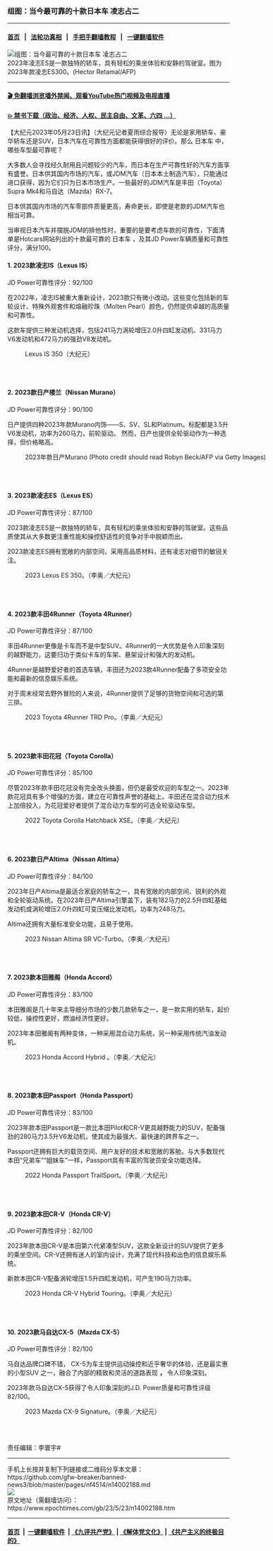 ### 组图：当今最可靠的十款日本车 凌志占二
------------------------

#### [首页](https://github.com/gfw-breaker/banned-news3/blob/master/README.md) &nbsp;&nbsp;|&nbsp;&nbsp; [法轮功真相](https://github.com/begood0513/basic/blob/master/README.md)  &nbsp;&nbsp;|&nbsp;&nbsp; [手把手翻墙教程](https://github.com/gfw-breaker/guides/wiki)  &nbsp;&nbsp;|&nbsp;&nbsp; [一键翻墙软件](https://github.com/gfw-breaker/nogfw/blob/master/README.md)  



<div><img alt="组图：当今最可靠的十款日本车 凌志占二" class="attachment-djy_600_400 size-djy_600_400 wp-post-image" src="https://i.epochtimes.com/assets/uploads/2023/05/id14002247-000_33DJ4Y3-600x400.jpg"/>
<div class="caption">
 2023年凌志ES是一款独特的轿车，具有轻松的乘坐体验和安静的驾驶室。图为2023年款凌志ES300。(Hector Retamal/AFP)
</div></div><hr/>

#### [ 🎬  免翻墙浏览墙外禁闻、观看YouTube热门视频及电视直播](https://github.com/gfw-breaker/HelloWorld)

#### [ 💥  禁书下载（政治、经济、人权、民主自由、文革、六四 ...）](https://github.com/gfw-breaker/books/blob/master/README.md)

<div><p>
 【大纪元2023年05月23日讯】（大纪元记者夏雨综合报导）无论是家用轿车、豪华轿车还是SUV，日本汽车在可靠性方面都能获得很好的评价。那么
 <ok href="https://www.epochtimes.com/gb/tag/%E6%97%A5%E6%9C%AC%E8%BD%A6.html">
  日本车
 </ok>
 中，哪些车型最可靠呢？
</p>
<p>
 大多数人会寻找经久耐用且问题较少的汽车，而日本在生产可靠性好的汽车方面享有盛誉。日本供其国内市场的汽车，或JDM汽车（日本本土制造汽车），只能通过进口获得，因为它们只为日本市场生产。一些最好的JDM汽车是丰田（Toyota）Supra Mk4和马自达（Mazda）RX-7。
</p>
<p>
 日本供其国内市场的汽车零部件质量更高，寿命更长，即使是老款的JDM汽车也相当可靠。
</p>
<p>
 当审视日本汽车并摆脱JDM的排他性时，重要的是要考虑车款的可靠性，下面清单是Hotcars网站列出的十款最可靠的
 <ok href="https://www.epochtimes.com/gb/tag/%E6%97%A5%E6%9C%AC%E8%BD%A6.html">
  日本车
 </ok>
 ，及其JD Power车辆质量和可靠性评分，满分100。
</p>
<h4>
 1. 2023款凌志IS（Lexus IS）
</h4>
<p>
 JD Power可靠性评分：92/100
</p>
<p>
 在2022年，凌志IS被重大重新设计，2023款只有微小改动。这些变化包括新的车轮设计、特殊外观套件和熔融珍珠（Molten Pearl）颜色，仍然提供卓越的高质量和可靠性。
</p>
<p>
 这款车提供三种发动机选择，包括241马力涡轮增压2.0升四缸发动机、331马力V6发动机和472马力的强劲V8发动机。
</p>
<figure aria-describedby="caption-attachment-7044156" class="wp-caption aligncenter" id="attachment_7044156" style="width: 600px">
 <ok href="https://i.epochtimes.com/assets/uploads/2006/01/601161610561703.jpg" target="_blank">
  <img alt="" class="size-large wp-image-7044156" src="https://i.epochtimes.com/assets/uploads/2006/01/601161610561703-600x400.jpg"/>
 </ok>
 <br/><figcaption class="wp-caption-text" id="caption-attachment-7044156">
  Lexus IS 350（大纪元）
 </figcaption><br/>
</figure><br/>
<h4>
 2. 2023款日产楼兰（Nissan Murano）
</h4>
<p>
 JD Power可靠性评分：90/100
</p>
<p>
 日产提供四种2023年款Murano内饰——S、SV、SL和Platinum。标配都是3.5升V6发动机，功率为260马力，前轮驱动。 然而，日产也提供全轮驱动作为一种选择，但价格略高。
</p>
<figure aria-describedby="caption-attachment-12383213" class="wp-caption aligncenter" id="attachment_12383213" style="width: 600px">
 <ok href="https://i.epochtimes.com/assets/uploads/2020/09/GettyImages-1066267870.jpg" target="_blank">
  <img alt="" class="size-large wp-image-12383213" src="https://i.epochtimes.com/assets/uploads/2020/09/GettyImages-1066267870-600x347.jpg"/>
 </ok>
 <br/><figcaption class="wp-caption-text" id="caption-attachment-12383213">
  2023年款日产Murano (Photo credit should read Robyn Beck/AFP via Getty Images)
 </figcaption><br/>
</figure><br/>
<h4>
 3. 2023款凌志ES（Lexus ES）
</h4>
<p>
 JD Power可靠性评分：87/100
</p>
<p>
 2023款凌志ES是一款独特的轿车，具有轻松的乘坐体验和安静的驾驶室。这些品质使其从大多数更注重性能和操控舒适性的竞争对手中脱颖而出。
</p>
<p>
 2023款凌志ES拥有宽敞的内部空间，采用高品质材料，还有凌志对细节的敏锐关注。
</p>
<figure aria-describedby="caption-attachment-13989423" class="wp-caption aligncenter" id="attachment_13989423" style="width: 600px">
 <ok href="https://i.epochtimes.com/assets/uploads/2023/05/id13989423-2023_Lexus_ES_350_08.jpg" target="_blank">
  <img alt="" class="size-large wp-image-13989423" src="https://i.epochtimes.com/assets/uploads/2023/05/id13989423-2023_Lexus_ES_350_08-600x400.jpg"/>
 </ok>
 <br/><figcaption class="wp-caption-text" id="caption-attachment-13989423">
  2023 Lexus ES 350。（李奥／大纪元）
 </figcaption><br/>
</figure><br/>
<h4>
 4. 2023款丰田4Runner（Toyota 4Runner）
</h4>
<p>
 JD Power可靠性评分：87/100
</p>
<p>
 丰田4Runner更像是卡车而不是中型SUV。4Runner的一大优势是令人印象深刻的越野能力，这要归功于类似卡车的车架、悬架设计和强大的发动机。
</p>
<p>
 4Runner是越野爱好者的首选车辆，丰田还为2023款4Runner配备了多项安全功能和最新的信息娱乐系统。
</p>
<p>
 对于周末经常去野外冒险的人来说，4Runner提供了足够的货物空间和可选的第三排。
</p>
<figure aria-describedby="caption-attachment-13881892" class="wp-caption aligncenter" id="attachment_13881892" style="width: 600px">
 <ok href="https://i.epochtimes.com/assets/uploads/2022/12/id13881892-2023_Toyota_4Runner_05.jpg" target="_blank">
  <img alt="" class="size-large wp-image-13881892" src="https://i.epochtimes.com/assets/uploads/2022/12/id13881892-2023_Toyota_4Runner_05-600x400.jpg"/>
 </ok>
 <br/><figcaption class="wp-caption-text" id="caption-attachment-13881892">
  2023 Toyota 4Runner TRD Pro。（李奥／大纪元）
 </figcaption><br/>
</figure><br/>
<h4>
 5. 2023款丰田花冠（Toyota Corolla）
</h4>
<p>
 JD Power可靠性评分：85/100
</p>
<p>
 尽管2023年款丰田花冠没有完全改头换面，但仍是最受欢迎的车型之一。2023年款花冠具有多个增强的方面，建立在可靠性声誉的基础上。丰田还在混合动力技术上加倍投入，为花冠爱好者提供了混合动力车型的可选全轮驱动车型。
</p>
<figure aria-describedby="caption-attachment-13705721" class="wp-caption aligncenter" id="attachment_13705721" style="width: 600px">
 <ok href="https://i.epochtimes.com/assets/uploads/2022/04/id13705721-2022_Toyota_Corolla_HB_09-e1649459191318.jpg" target="_blank">
  <img alt="" class="size-large wp-image-13705721" src="https://i.epochtimes.com/assets/uploads/2022/04/id13705721-2022_Toyota_Corolla_HB_09-600x400.jpg"/>
 </ok>
 <br/><figcaption class="wp-caption-text" id="caption-attachment-13705721">
  2022 Toyota Corolla Hatchback XSE。（李奥／大纪元）
 </figcaption><br/>
</figure><br/>
<h4>
 6. 2023款日产Altima（Nissan Altima）
</h4>
<p>
 JD Power可靠性评分：84/100
</p>
<p>
 2023年日产Altima是最适合家庭的轿车之一，具有宽敞的内部空间、锐利的外观和全轮驱动系统。在2023年日产Altima引擎盖下，装有182马力的2.5升四缸基础发动机或涡轮增压2.0升四缸可变压缩比发动机，功率为248马力。
</p>
<p>
 Altima还拥有大量标准安全功能，且易于使用。
</p>
<figure aria-describedby="caption-attachment-13901250" class="wp-caption aligncenter" id="attachment_13901250" style="width: 600px">
 <ok href="https://i.epochtimes.com/assets/uploads/2023/01/id13901250-2023_Nissan_Atlima_SR_01.jpg" target="_blank">
  <img alt="" class="size-large wp-image-13901250" src="https://i.epochtimes.com/assets/uploads/2023/01/id13901250-2023_Nissan_Atlima_SR_01-600x400.jpg"/>
 </ok>
 <br/><figcaption class="wp-caption-text" id="caption-attachment-13901250">
  2023 Nissan Altima SR VC-Turbo。（李奥／大纪元）
 </figcaption><br/>
</figure><br/>
<h4>
 7. 2023款本田雅阁（Honda Accord）
</h4>
<p>
 JD Power可靠性评分：83/100
</p>
<p>
 本田雅阁是几十年来主导细分市场的少数几款轿车之一，是一款实用的轿车，起价较低，操控性更好，燃油经济性更好。
</p>
<p>
 2023年本田雅阁有两种变体，一种采用混合动力系统，另一种采用传统汽油发动机。
</p>
<figure aria-describedby="caption-attachment-13984194" class="wp-caption aligncenter" id="attachment_13984194" style="width: 600px">
 <ok href="https://i.epochtimes.com/assets/uploads/2023/04/id13984194-2023_Honda_Accord_Hybrid_01.jpg" target="_blank">
  <img alt="" class="size-large wp-image-13984194" src="https://i.epochtimes.com/assets/uploads/2023/04/id13984194-2023_Honda_Accord_Hybrid_01-600x400.jpg"/>
 </ok>
 <br/><figcaption class="wp-caption-text" id="caption-attachment-13984194">
  2023 Honda Accord Hybrid 。（李奥／大纪元）
 </figcaption><br/>
</figure><br/>
<h4>
 8. 2023款本田Passport（Honda Passport）
</h4>
<p>
 JD Power可靠性评分：83/100
</p>
<p>
 2023年款本田Passport是一款比本田Pilot和CR-V更具越野能力的SUV，配备强劲的280马力3.5升V6发动机，使其成为最强大、最快速的跨界车之一。
</p>
<p>
 Passport还拥有巨大的载货空间、用户友好的技术和宽敞的客舱。与大多数现代本田“兄弟车”“姐妹车”一样，Passport具有丰富的驾驶员安全功能选择。
</p>
<figure aria-describedby="caption-attachment-13813378" class="wp-caption aligncenter" id="attachment_13813378" style="width: 600px">
 <ok href="https://i.epochtimes.com/assets/uploads/2022/08/id13813378-2022_Honda_Passport_05.jpg" target="_blank">
  <img alt="" class="size-large wp-image-13813378" src="https://i.epochtimes.com/assets/uploads/2022/08/id13813378-2022_Honda_Passport_05-600x400.jpg"/>
 </ok>
 <br/><figcaption class="wp-caption-text" id="caption-attachment-13813378">
  2022 Honda Passport TrailSport。（李奥／大纪元）
 </figcaption><br/>
</figure><br/>
<h4>
 9. 2023款本田CR-V（Honda CR-V）
</h4>
<p>
 JD Power可靠性评分：82/100
</p>
<p>
 2023年款本田CR-V是本田第六代紧凑型SUV，这款全新设计的SUV提供了更多的乘坐空间。CR-V还拥有迷人的室内设计，充满了现代科技和出色的信息娱乐系统。
</p>
<p>
 新款本田CR-V配备涡轮增压1.5升四缸发动机，可产生190马力功率。
</p>
<figure aria-describedby="caption-attachment-14000800" class="wp-caption aligncenter" id="attachment_14000800" style="width: 600px">
 <ok href="https://i.epochtimes.com/assets/uploads/2023/05/id14000800-2023_Honda_CRV_Hybrid_01.jpg" target="_blank">
  <img alt="" class="size-large wp-image-14000800" src="https://i.epochtimes.com/assets/uploads/2023/05/id14000800-2023_Honda_CRV_Hybrid_01-600x400.jpg"/>
 </ok>
 <br/><figcaption class="wp-caption-text" id="caption-attachment-14000800">
  2023 Honda CR-V Hybrid Touring。（李奥／大纪元）
 </figcaption><br/>
</figure><br/>
<h4>
 10. 2023款马自达CX-5（Mazda CX-5）
</h4>
<p>
 JD Power可靠性评分：82/100
</p>
<p>
 马自达品牌口碑不错， CX-5为车主提供运动操控和近乎奢华的体验，还是最实惠的小型SUV 之一，融合了内部的精致和灵活的道路表现
 <strong>
  ，
 </strong>
 令人印象深刻。
</p>
<p>
 2023年款马自达CX-5获得了令人印象深刻的J.D. Power质量和可靠性评级82/100。
</p>
<figure aria-describedby="caption-attachment-13978794" class="wp-caption aligncenter" id="attachment_13978794" style="width: 600px">
 <ok href="https://i.epochtimes.com/assets/uploads/2023/04/id13978794-IMG251.jpg" target="_blank">
  <img alt="" class="size-large wp-image-13978794" src="https://i.epochtimes.com/assets/uploads/2023/04/id13978794-IMG251-600x400.jpg"/>
 </ok>
 <br/><figcaption class="wp-caption-text" id="caption-attachment-13978794">
  2023 Mazda CX-9 Signature。（李奥／大纪元）
 </figcaption><br/>
</figure><br/>
<p>
 责任编辑：李寰宇#
</p>
</div>
<hr/>
手机上长按并复制下列链接或二维码分享本文章：<br/>
https://github.com/gfw-breaker/banned-news3/blob/master/pages/nf4514/n14002188.md <br/>
<a href='https://github.com/gfw-breaker/banned-news3/blob/master/pages/nf4514/n14002188.md'><img src='https://github.com/gfw-breaker/banned-news3/blob/master/pages/nf4514/n14002188.md.png'/></a> <br/>
原文地址（需翻墙访问）：https://www.epochtimes.com/gb/23/5/23/n14002188.htm


------------------------
#### [首页](https://github.com/gfw-breaker/banned-news3/blob/master/README.md) &nbsp;|&nbsp; [一键翻墙软件](https://github.com/gfw-breaker/nogfw/blob/master/README.md) &nbsp;| [《九评共产党》](https://github.com/gfw-breaker/9ping.md/blob/master/README.md#九评之一评共产党是什么) | [《解体党文化》](https://github.com/gfw-breaker/jtdwh.md/blob/master/README.md) | [《共产主义的终极目的》](https://github.com/gfw-breaker/gczydzjmd.md/blob/master/README.md)


<img src='http://gfw-breaker.win/banned-news3/pages/nf4514/n14002188.md' width='0px' height='0px'/>